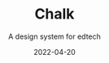 ---
title: "Chalk"
subtitle: "A design system for edtech"
date: 2022-04-20
thumb: https://cdn.dribbble.com/users/25514/screenshots/17469246/media/b8493cfe14fc20a6f73b24f5a4fa530d.png?compress=1&resize=1600x1200&vertical=top
---